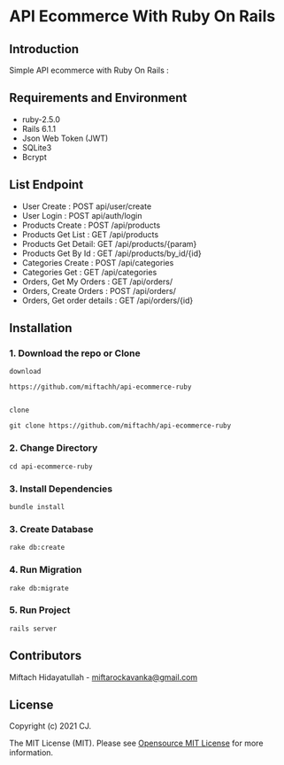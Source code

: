# API Ecommerce With Ruby On Rails

## Introduction

Simple API ecommerce with Ruby On Rails : 
 

## Requirements and Environment

* ruby-2.5.0
* Rails 6.1.1
* Json Web Token (JWT)
* SQLite3
* Bcrypt 

## List Endpoint  
 
* User Create : POST api/user/create
* User Login : POST api/auth/login
* Products Create : POST /api/products
* Products Get List : GET /api/products
* Products Get Detail: GET /api/products/{param}
* Products Get By Id : GET /api/products/by_id/{id}
* Categories Create : POST /api/categories
* Categories Get : GET /api/categories
* Orders, Get My Orders : GET /api/orders/
* Orders, Create Orders : POST /api/orders/
* Orders, Get order details : GET /api/orders/{id}

## Installation
 
### 1. Download the repo or Clone

    download

    https://github.com/miftachh/api-ecommerce-ruby


    clone

    git clone https://github.com/miftachh/api-ecommerce-ruby 

### 2. Change Directory

    cd api-ecommerce-ruby  

### 3. Install Dependencies
    
    bundle install

### 3. Create Database
 
    rake db:create 

### 4. Run Migration
 
    rake db:migrate

### 5. Run Project
 
    rails server
 
 
## Contributors

Miftach Hidayatullah  - miftarockavanka@gmail.com
 
## License

Copyright (c) 2021 CJ.

The MIT License (MIT). Please see [Opensource MIT License](http://www.opensource.org/licenses/MIT) for more information.